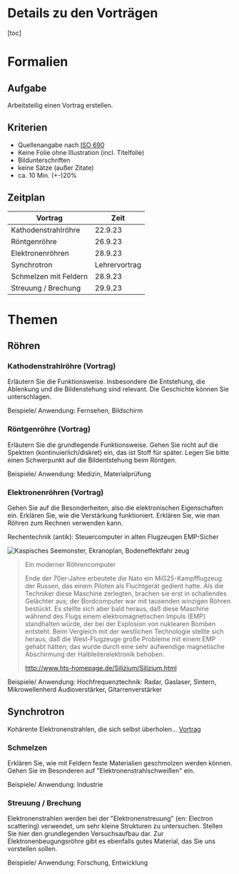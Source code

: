 Details zu den Vorträgen
=================================

[toc]

# Formalien

## Aufgabe

Arbeitsteilig einen Vortrag erstellen.

## Kriterien

* Quellenangabe nach [ISO 690](https://www.uni-saarland.de/fileadmin/upload/lehrstuhl/solte-gresser/Dokumente/Allgemein/Zitieren_nach_DIN_ISO_690.pdf)
* Keine Folie ohne Illustration (incl. Titelfolie)
* Bildunterschriften
* keine Sätze (außer Zitate)
* ca. 10 Min. (+-)20%

## Zeitplan

| Vortrag               | Zeit          |
|-----------------------|---------------|
| Kathodenstrahlröhre   | 22.9.23       |
| Röntgenröhre          | 26.9.23       |
| Elektronenröhren      | 28.9.23       |
| Synchrotron           | Lehrervortrag |
| Schmelzen mit Feldern | 28.9.23       |
| Streuung / Brechung   | 29.9.23       |


# Themen

## Röhren

### Kathodenstrahlröhre (Vortrag)

Erläutern Sie die Funktionsweise. Insbesondere die Entstehung, die Ablenkung und die Bildenstehung sind relevant. Die Geschichte können Sie unterschlagen.

Beispiele/ Anwendung: Fernsehen, Bildschirm

### Röntgenröhre (Vortrag)

Erläutern Sie die grundlegende Funktionsweise. Gehen Sie nicht auf die Spektren (kontinuierlich/diskret) ein, das ist Stoff für später. Legen Sie bitte einen Schwerpunkt auf die Bildentstehung beim Röntgen.

Beispiele/ Anwendung: Medizin, Materialprüfung

### Elektronenröhren (Vortrag)

Gehen Sie auf die Besonderheiten, also die elektronischen Eigenschaften ein. Erklären Sie, wie die Verstärkung funktioniert. Erklären Sie, wie man Röhren zum Rechnen verwenden kann.

Rechentechnik (antik): Steuercomputer in alten Flugzeugen EMP-Sicher

![Kaspisches Seemonster, Ekranoplan, Bodeneffektfahr    zeug](https://upload.wikimedia.org/wikipedia/commons/c/ce/%D0%AD%D0%BA%D1%80%D0%B0%D0%BD%D0%BE%D0%BF%D0%BB%D0%B0%D0%BD_%D0%9A%D0%9C.jpg)

> Ein moderner Röhrencomputer
> 
> Ende der 70er-Jahre erbeutete die Nato ein MiG25-Kampfflugzeug der Russen, das einem Piloten als Fluchtgerät gedient hatte. Als die Techniker diese Maschine zerlegten, brachen sie erst in schallendes Gelächter aus; der Bordcomputer war mit tausenden winzigen Röhren bestückt. Es stellte sich aber bald heraus, daß diese Maschine während des Flugs einem elektromagnetischen Impuls (EMP) standhalten würde, der bei der Explosion von nuklearen Bomben entsteht. Beim Vergleich mit der westlichen Technologie stellte sich heraus, daß die West-Flugzeuge große Probleme mit einem EMP gehabt hätten; das wurde durch eine sehr aufwendige magnetische Abschirmung der Halbleiterelektronik behoben.
>
> http://www.hts-homepage.de/Silizium/Silizium.html

Beispiele/ Anwendung: Hochfrequenztechnik: Radar, Gaslaser, Sintern, Mikrowellenherd
Audioverstärker, Gitarrenverstärker

## Synchrotron

Kohärente Elektronenstrahlen, die sich selbst überholen...
[Vortrag](synchrotron.slides.md)

### Schmelzen

Erklären Sie, wie mit Feldern feste Materialien geschmolzen werden können. Gehen Sie im Besonderen auf "Elektronenstrahlschweißen" ein.

Beispiele/ Anwendung: Industrie

### Streuung / Brechung

Elektronenstrahlen werden bei der "Elektronenstreuung" (en: Electron scattering) verwendet, um sehr kleine Strukturen zu untersuchen. Stellen Sie hier den grundlegenden Versuchsaufbau dar. Zur Elektronenbeugungsröhre gibt es ebenfalls gutes Material, das Sie uns vorstellen sollen.

Beispiele/ Anwendung: Forschung, Entwicklung
